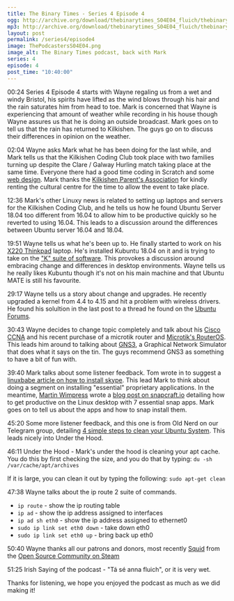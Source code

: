 ```yaml
---
title: The Binary Times - Series 4 Episode 4
ogg: http://archive.org/download/thebinarytimes_S04E04_fluich/thebinarytimes_S04E04_fluich.ogg
mp3: http://archive.org/download/thebinarytimes_S04E04_fluich/thebinarytimes_S04E04_fluich.mp3 
layout: post
permalink: /series4/episode4
image: ThePodcastersS04E04.png
image_alt: The Binary Times podcast, back with Mark
series: 4
episode: 4
post_time: "10:40:00"
---
```


00:24 Series 4 Episode 4 starts with Wayne regaling us from a wet and windy Bristol, his spirits have lifted as the wind blows through his hair and the rain saturates him from head to toe. Mark is concerned that Wayne is experiencing that amount of weather while recording in his house though Wayne assures us that he is doing an outside broadcast. Mark goes on to tell us that the rain has returned to Kilkishen. The guys go on to discuss their differences in opinion on the weather.

02:04 Wayne asks Mark what he has been doing for the last while, and Mark tells us that the Kilkishen Coding Club took place with two families turning up despite the Clare / Galway Hurling match taking place at the same time. Everyone there had a good time coding in <a html="https://scratch.mit.edu/download#other">Scratch</a> and some [web design](https://www.w3schools.com/html/default.asp). Mark thanks the [Kilkishen Parent's Association](https://www.facebook.com/kilkishenparentsassociation/) for kindly renting the cultural centre for the time to allow the event to take place.

12:36 Mark's other Linuxy news is related to setting up laptops and servers for the Kilkishen Coding Club, and he tells us how he found Ubuntu Server 18.04 too different from 16.04 to allow him to be productive quickly so he reverted to using 16.04. This leads to a discussion around the differences between Ubuntu server 16.04 and 18.04.

19:51 Wayne tells us what he's been up to. He finally started to work on his [X220 Thinkpad](https://support.lenovo.com/ie/en/solutions/pd015812) laptop. He's installed Kubuntu 18.04 on it and is trying to take on the ["K" suite of software](https://www.kde.org/applications/). This provokes a discussion around embracing change and differences in desktop environments. Wayne tells us he really likes Kubuntu though it's not on his main machine and that Ubuntu MATE is still his favourite.

29:17 Wayne tells us a story about change and upgrades. He recently upgraded a kernel from 4.4 to 4.15 and hit a problem with wireless drivers. He found his solultion in the last post to a thread he found on the  [Ubuntu Forums](https://ubuntuforums.org/showthread.php?t=2395628).

30:43 Wayne decides to change topic completely and talk about his [Cisco CCNA](https://learningnetwork.cisco.com/community/certifications/ccna) and his recent purchase of a microtik router and [Microtik's RouterOS](http://www.mikrotik-routeros.net/routeros.aspx). This leads him around to talking about [GNS3](https://www.gns3.com/), a Graphical Network Simulator that does what it says on the tin. The guys recommend GNS3 as something to have a bit of fun with.

39:40 Mark talks about some listener feedback. Tom wrote in to suggest a [linuxbabe article on how to install skype](https://www.linuxbabe.com/ubuntu/install-skype-ubuntu-18-04-lts-desktop). This lead Mark to think about doing a segment on installing "essential" proprietary applications. In the meantime, [Martin Wimpress](http://wimpress.org/) wrote a [blog post on snapcraft.io](https://snapcraft.io/blog/get-productive-on-the-linux-desktop-with-7-essential-apps) detailing how to get productive on the Linux desktop with 7 essential snap apps. Mark goes on to tell us about the apps and how to snap install them.

45:20 Some more listener feedback, and this one is from Old Nerd on our Telegram group, detailing [4 simple steps to clean your Ubuntu System](https://www.debugpoint.com/2018/07/4-simple-steps-clean-ubuntu-system-linux/). This leads nicely into Under the Hood.

46:11 Under the Hood - Mark's under the hood is cleaning your apt cache. You do this by first checking the size, and you do that by typing: `du -sh /var/cache/apt/archives`

If it is large, you can clean it out by typing the following: `sudo apt-get clean`

47:38 Wayne talks about the ip route 2 suite of commands.

* `ip route` - show the ip routing table
* `ip ad` - show the ip address assigned to interfaces
* `ip ad sh eth0` - show the ip address assigned to ethernet0
* `sudo ip link set eth0 down` - take down eth0
* `sudo ip link set eth0 up` - bring back up eth0

50:40 Wayne thanks all our patrons and donors, most recently [Squid](https://steamcommunity.com/id/OSCowner) from the [Open Source Community on Steam](https://steamcommunity.com/groups/opencommunity)

51:25 Irish Saying of the podcast - "T&aacute; s&eacute; anna fluich", or it is very wet.

Thanks for listening, we hope you enjoyed the podcast as much as we did making it!

